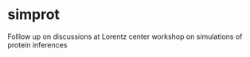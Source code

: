 # simprot
Folllow up on discussions at Lorentz center workshop on simulations of protein inferences
